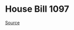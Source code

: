 # House Bill 1097

[Source](http://lawfilesext.leg.wa.gov/biennium/2023-24/Pdf/Bills/House%20Bills/1097.pdf)